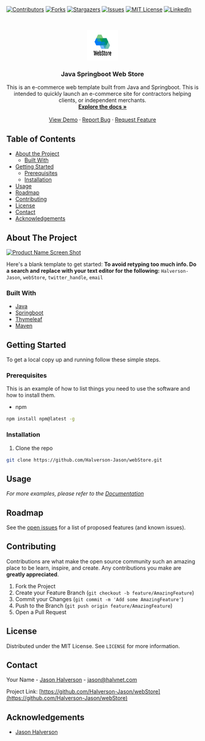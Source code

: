 [![Contributors][contributors-shield]][contributors-url]
[![Forks][forks-shield]][forks-url]
[![Stargazers][stars-shield]][stars-url]
[![Issues][issues-shield]][issues-url]
[![MIT License][license-shield]][license-url]
[![LinkedIn][linkedin-shield]][linkedin-url]



<!-- PROJECT LOGO -->
<br />
<p align="center">
  <a href="https://github.com/Halverson-Jason/webStore">
    <img src="images/logo.png" alt="Logo" width="80" height="80">
  </a>

  <h3 align="center">Java Springboot Web Store</h3>

  <p align="center">
    This is an e-commerce web template built from Java and Springboot. This is intended to quickly launch an e-commerce site for contractors helping clients, or independent
    merchants.
    <br />
    <a href="https://github.com/Halverson-Jason/webStore"><strong>Explore the docs »</strong></a>
    <br />
    <br />
    <a href="https://github.com/Halverson-Jason/webStore">View Demo</a>
    ·
    <a href="https://github.com/Halverson-Jason/webStore/issues">Report Bug</a>
    ·
    <a href="https://github.com/Halverson-Jason/webStore/issues">Request Feature</a>
  </p>
</p>



<!-- TABLE OF CONTENTS -->
## Table of Contents

* [About the Project](#about-the-project)
  * [Built With](#built-with)
* [Getting Started](#getting-started)
  * [Prerequisites](#prerequisites)
  * [Installation](#installation)
* [Usage](#usage)
* [Roadmap](#roadmap)
* [Contributing](#contributing)
* [License](#license)
* [Contact](#contact)
* [Acknowledgements](#acknowledgements)



<!-- ABOUT THE PROJECT -->
## About The Project

[![Product Name Screen Shot][product-screenshot]](https://example.com)

Here's a blank template to get started:
**To avoid retyping too much info. Do a search and replace with your text editor for the following:**
`Halverson-Jason`, `webStore`, `twitter_handle`, `email`


### Built With

* [Java](https://www.java.com/)
* [Springboot](https://spring.io/)
* [Thymeleaf](https://www.thymeleaf.org/)
* [Maven](https://maven.apache.org/)



<!-- GETTING STARTED -->
## Getting Started

To get a local copy up and running follow these simple steps.

### Prerequisites

This is an example of how to list things you need to use the software and how to install them.
* npm
```sh
npm install npm@latest -g
```

### Installation

1. Clone the repo
```sh
git clone https://github.com/Halverson-Jason/webStore.git
```



<!-- USAGE EXAMPLES -->
## Usage


_For more examples, please refer to the [Documentation](README.md)_



<!-- ROADMAP -->
## Roadmap

See the [open issues](https://github.com/Halverson-Jason/webStore/issues) for a list of proposed features (and known issues).



<!-- CONTRIBUTING -->
## Contributing

Contributions are what make the open source community such an amazing place to be learn, inspire, and create. Any contributions you make are **greatly appreciated**.

1. Fork the Project
2. Create your Feature Branch (`git checkout -b feature/AmazingFeature`)
3. Commit your Changes (`git commit -m 'Add some AmazingFeature'`)
4. Push to the Branch (`git push origin feature/AmazingFeature`)
5. Open a Pull Request



<!-- LICENSE -->
## License

Distributed under the MIT License. See `LICENSE` for more information.



<!-- CONTACT -->
## Contact

Your Name - [Jason Halverson](https://www.linkedin.com/in/aboutjasonhalverson/) - jason@halvnet.com

Project Link: [https://github.com/Halverson-Jason/webStore](https://github.com/Halverson-Jason/webStore)



<!-- ACKNOWLEDGEMENTS -->
## Acknowledgements

* [Jason Halverson](https://github.com/Halverson-Jason)





<!-- MARKDOWN LINKS & IMAGES -->
<!-- https://www.markdownguide.org/basic-syntax/#reference-style-links -->
[contributors-shield]: https://img.shields.io/github/contributors/Halverson-Jason/repo.svg?style=flat-square
[contributors-url]: https://github.com/Halverson-Jason/repo/graphs/contributors
[forks-shield]: https://img.shields.io/github/forks/Halverson-Jason/repo.svg?style=flat-square
[forks-url]: https://github.com/Halverson-Jason/repo/network/members
[stars-shield]: https://img.shields.io/github/stars/Halverson-Jason/repo.svg?style=flat-square
[stars-url]: https://github.com/Halverson-Jason/repo/stargazers
[issues-shield]: https://img.shields.io/github/issues/Halverson-Jason/repo.svg?style=flat-square
[issues-url]: https://github.com/Halverson-Jason/repo/issues
[license-shield]: https://img.shields.io/github/license/Halverson-Jason/repo.svg?style=flat-square
[license-url]: https://github.com/Halverson-Jason/repo/blob/master/LICENSE.txt
[linkedin-shield]: https://img.shields.io/badge/-LinkedIn-black.svg?style=flat-square&logo=linkedin&colorB=555
[linkedin-url]: https://www.linkedin.com/in/aboutjasonhalverson/
[product-screenshot]: images/screenshot.png
